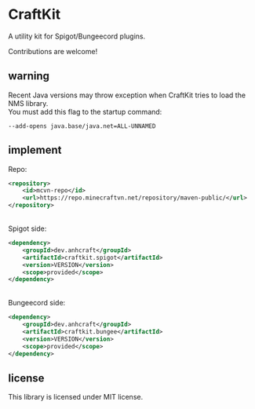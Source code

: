 # CraftKit
A utility kit for Spigot/Bungeecord plugins.<br>

Contributions are welcome!

## warning
Recent Java versions may throw exception when CraftKit tries to load the NMS library.<br>
You must add this flag to the startup command:
```
--add-opens java.base/java.net=ALL-UNNAMED
```

## implement
Repo:
```xml
<repository>
    <id>mcvn-repo</id>
    <url>https://repo.minecraftvn.net/repository/maven-public/</url>
</repository>
```

<br>
Spigot side:

```xml
<dependency>
    <groupId>dev.anhcraft</groupId>
    <artifactId>craftkit.spigot</artifactId>
    <version>VERSION</version>
    <scope>provided</scope>
</dependency>
```

<br>
Bungeecord side:

```xml
<dependency>
    <groupId>dev.anhcraft</groupId>
    <artifactId>craftkit.bungee</artifactId>
    <version>VERSION</version>
    <scope>provided</scope>
</dependency>
```

## license
This library is licensed under MIT license.
